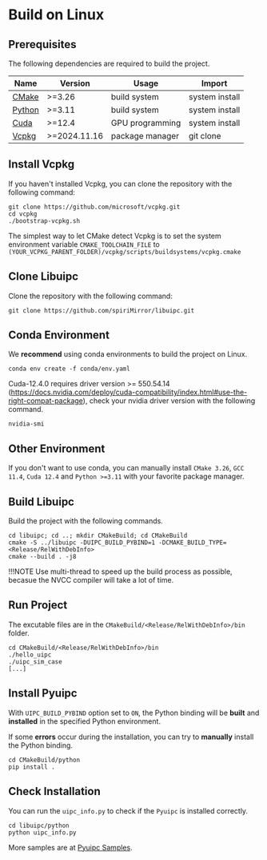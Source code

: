 # Build on Linux

## Prerequisites

The following dependencies are required to build the project.

| Name                                                | Version      | Usage           | Import         |
| --------------------------------------------------- | ------------ | --------------- | -------------- |
| [CMake](https://cmake.org/download/)                | >=3.26       | build system    | system install |
| [Python](https://www.python.org/downloads/)         | >=3.11       | build system    | system install |
| [Cuda](https://developer.nvidia.com/cuda-downloads) | >=12.4       | GPU programming | system install |
| [Vcpkg](https://github.com/microsoft/vcpkg)         | >=2024.11.16 | package manager | git clone      |

## Install Vcpkg

If you haven't installed Vcpkg, you can clone the repository with the following command:

```shell
git clone https://github.com/microsoft/vcpkg.git
cd vcpkg
./bootstrap-vcpkg.sh
```
The simplest way to let CMake detect Vcpkg is to set the system environment variable `CMAKE_TOOLCHAIN_FILE` to `(YOUR_VCPKG_PARENT_FOLDER)/vcpkg/scripts/buildsystems/vcpkg.cmake`

## Clone Libuipc

Clone the repository with the following command:

```shell
git clone https://github.com/spiriMirror/libuipc.git
```

## Conda Environment

We **recommend** using conda environments to build the project on Linux.

```shell
conda env create -f conda/env.yaml
```

Cuda-12.4.0 requires driver version >= 550.54.14 (https://docs.nvidia.com/deploy/cuda-compatibility/index.html#use-the-right-compat-package), check your nvidia driver version with the following command.

```shell
nvidia-smi
```

## Other Environment

If you don't want to use conda, you can manually install `CMake 3.26`, `GCC 11.4`, `Cuda 12.4` and `Python >=3.11` with your favorite package manager.

## Build Libuipc

Build the project with the following commands.

```shell
cd libuipc; cd ..; mkdir CMakeBuild; cd CMakeBuild
cmake -S ../libuipc -DUIPC_BUILD_PYBIND=1 -DCMAKE_BUILD_TYPE=<Release/RelWithDebInfo> 
cmake --build . -j8
```

!!!NOTE
    Use multi-thread to speed up the build process as possible, becasue the NVCC compiler will take a lot of time.

## Run Project

The excutable files are in the `CMakeBuild/<Release/RelWithDebInfo>/bin` folder. 

```shell
cd CMakeBuild/<Release/RelWithDebInfo>/bin
./hello_uipc
./uipc_sim_case
[...]
```

## Install Pyuipc

With `UIPC_BUILD_PYBIND` option set to `ON`, the Python binding will be **built** and **installed** in the specified Python environment.

If some **errors** occur during the installation, you can try to **manually** install the Python binding.

```shell
cd CMakeBuild/python
pip install .
```

## Check Installation

You can run the `uipc_info.py` to check if the `Pyuipc` is installed correctly.

```shell
cd libuipc/python
python uipc_info.py
```

More samples are at [Pyuipc Samples](https://github.com/spiriMirror/libuipc-samples).